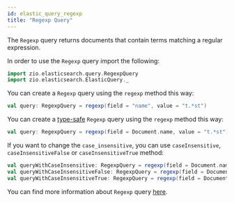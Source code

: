 ```yaml
---
id: elastic_query_regexp
title: "Regexp Query"
---
```


The `Regexp` query returns documents that contain terms matching a regular expression.

In order to use the `Regexp` query import the following:
```scala
import zio.elasticsearch.query.RegexpQuery
import zio.elasticsearch.ElasticQuery._
```

You can create a `Regexp` query using the `regexp` method this way:
```scala
val query: RegexpQuery = regexp(field = "name", value = "t.*st")
```

You can create a [type-safe](https://lambdaworks.github.io/zio-elasticsearch/overview/overview_zio_prelude_schema) `Regexp` query using the `regexp` method this way:
```scala
val query: RegexpQuery = regexp(field = Document.name, value = "t.*st")
```

If you want to change the `case_insensitive`, you can use `caseInsensitive`, `caseInsensitiveFalse` or `caseInsensitiveTrue` method:
```scala
val queryWithCaseInsensitive: RegexpQuery = regexp(field = Document.name, value = "t.*st").caseInsensitive(true)
val queryWithCaseInsensitiveFalse: RegexpQuery = regexp(field = Document.name, value = "t.*st").caseInsensitiveFalse
val queryWithCaseInsensitiveTrue: RegexpQuery = regexp(field = Document.name, value = "t.*st").caseInsensitiveTrue
```

You can find more information about `Regexp` query [here](https://www.elastic.co/guide/en/elasticsearch/reference/7.17/query-dsl-regexp-query.html).

